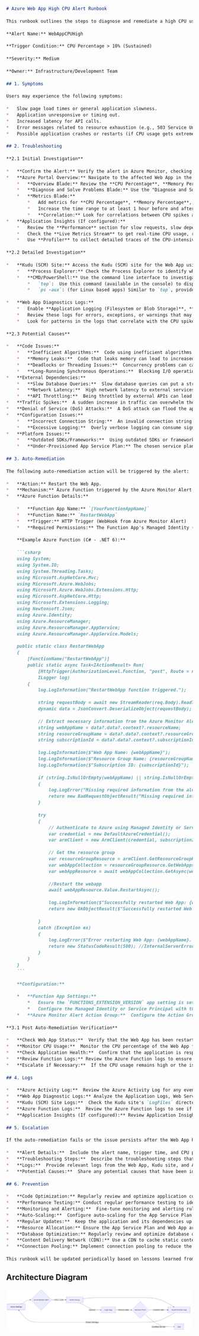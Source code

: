 ```markdown
# Azure Web App High CPU Alert Runbook

This runbook outlines the steps to diagnose and remediate a high CPU usage alert for an Azure Web App. This alert triggers when the CPU usage exceeds 10% for a sustained period. This runbook incorporates an automated remediation step using an Azure Function that restarts the Web App to quickly restore service.

**Alert Name:** WebAppCPUHigh

**Trigger Condition:** CPU Percentage > 10% (Sustained)

**Severity:** Medium

**Owner:** Infrastructure/Development Team

## 1. Symptoms

Users may experience the following symptoms:

*   Slow page load times or general application slowness.
*   Application unresponsive or timing out.
*   Increased latency for API calls.
*   Error messages related to resource exhaustion (e.g., 503 Service Unavailable errors).
*   Possible application crashes or restarts (if CPU usage gets extremely high).

## 2. Troubleshooting

**2.1 Initial Investigation**

*   **Confirm the Alert:** Verify the alert in Azure Monitor, checking the actual CPU percentage and the duration it has been exceeding the threshold.  Check for the exact timestamp of the alert trigger and duration.
*   **Azure Portal Overview:** Navigate to the affected Web App in the Azure Portal.
    *   **Overview Blade:** Review the **CPU Percentage**, **Memory Percentage**, and **Requests** charts on the Overview blade.  Look for any spikes or anomalies around the time the alert triggered.
    *   **Diagnose and Solve Problems Blade:** Use the "Diagnose and Solve Problems" tool. This can automatically detect common issues related to high CPU and suggest solutions. Check sections like "Availability and Performance".
    *   **Metrics Blade:**
        *   Add metrics for **CPU Percentage**, **Memory Percentage**, **Requests**, **HTTP Server Errors**, **Data Out**, and **Average Response Time**.
        *   Increase the time range to at least 1 hour before and after the alert trigger time. This provides context for the CPU spike.
        *   **Correlation:** Look for correlations between CPU spikes and other metrics like increased requests, memory pressure, or errors.
*   **Application Insights (If configured):**
    *   Review the **Performance** section for slow requests, slow dependencies, and any exceptions being thrown.
    *   Check the **Live Metrics Stream** to get real-time CPU usage, request rates, and other telemetry.
    *   Use **Profiler** to collect detailed traces of the CPU-intensive code paths. (Ensure profiler is enabled and configured.)

**2.2 Detailed Investigation**

*   **Kudu (SCM) Site:** Access the Kudu (SCM) site for the Web App using `https://<your-webapp-name>.scm.azurewebsites.net`.
    *   **Process Explorer:** Check the Process Explorer to identify which processes are consuming the most CPU.  Look for w3wp.exe (the worker process for IIS), dotnet.exe (if it's a .NET app), node.exe (if it's a Node.js app), or any other unexpected processes. Note the process ID (PID) of the high CPU-consuming process.
    *   **CMD/PowerShell:** Use the command line interface to investigate further.
        *   `top`:  Use this command (available in the console) to display a real-time list of processes and their CPU usage.
        *   `ps -aux`: (for Linux based apps) Similar to `top`, provides detailed process information.

*   **Web App Diagnostics Logs:**
    *   Enable **Application Logging (Filesystem or Blob Storage)**, **Web Server Logging (Storage)**, and **Detailed Error Messages (Filesystem or Blob Storage)** in the Web App's Diagnostic Logs section.
    *   Review these logs for errors, exceptions, or warnings that may be contributing to the high CPU usage. Pay special attention to the timestamps around the alert trigger.
    *   Look for patterns in the logs that correlate with the CPU spikes.

**2.3 Potential Causes**

*   **Code Issues:**
    *   **Inefficient Algorithms:**  Code using inefficient algorithms or performing complex calculations.
    *   **Memory Leaks:**  Code that leaks memory can lead to increased CPU usage as the garbage collector works harder.
    *   **Deadlocks or Threading Issues:**  Concurrency problems can cause CPU spikes.
    *   **Long-Running Synchronous Operations:**  Blocking I/O operations can tie up threads and increase CPU usage.
*   **External Dependencies:**
    *   **Slow Database Queries:**  Slow database queries can put a strain on the application and increase CPU usage.
    *   **Network Latency:**  High network latency to external services can cause delays and increase CPU usage.
    *   **API Throttling:**  Being throttled by external APIs can lead to retries and increased CPU load.
*   **Traffic Spikes:**  A sudden increase in traffic can overwhelm the application and cause CPU spikes.
*   **Denial of Service (DoS) Attacks:**  A DoS attack can flood the application with requests, leading to high CPU usage.
*   **Configuration Issues:**
    *   **Incorrect Connection String:**  An invalid connection string can cause the application to repeatedly try to connect to the database, increasing CPU usage.
    *   **Excessive Logging:**  Overly verbose logging can consume significant CPU resources.
*   **Platform Issues:**
    *   **Outdated SDKs/Frameworks:**  Using outdated SDKs or frameworks can expose the application to performance issues.
    *   **Under-Provisioned App Service Plan:** The chosen service plan does not provide enough resources for the application's workload.

## 3. Auto-Remediation

The following auto-remediation action will be triggered by the alert:

*   **Action:** Restart the Web App.
*   **Mechanism:** Azure Function triggered by the Azure Monitor Alert.
*   **Azure Function Details:**

    *   **Function App Name:** `[YourFunctionAppName]`
    *   **Function Name:** `RestartWebApp`
    *   **Trigger:** HTTP Trigger (WebHook from Azure Monitor Alert)
    *   **Required Permissions:** The Function App's Managed Identity (System Assigned) or a Service Principal needs the `Microsoft.Web/sites/restart/action` permission on the targeted Web App.

    **Example Azure Function (C# - .NET 6):**

    ```csharp
    using System;
    using System.IO;
    using System.Threading.Tasks;
    using Microsoft.AspNetCore.Mvc;
    using Microsoft.Azure.WebJobs;
    using Microsoft.Azure.WebJobs.Extensions.Http;
    using Microsoft.AspNetCore.Http;
    using Microsoft.Extensions.Logging;
    using Newtonsoft.Json;
    using Azure.Identity;
    using Azure.ResourceManager;
    using Azure.ResourceManager.AppService;
    using Azure.ResourceManager.AppService.Models;

    public static class RestartWebApp
    {
        [FunctionName("RestartWebApp")]
        public static async Task<IActionResult> Run(
            [HttpTrigger(AuthorizationLevel.Function, "post", Route = null)] HttpRequest req,
            ILogger log)
        {
            log.LogInformation("RestartWebApp function triggered.");

            string requestBody = await new StreamReader(req.Body).ReadToEndAsync();
            dynamic data = JsonConvert.DeserializeObject(requestBody);

            // Extract necessary information from the Azure Monitor Alert payload
            string webAppName = data?.data?.context?.resourceName;
            string resourceGroupName = data?.data?.context?.resourceGroupName;
            string subscriptionId = data?.data?.context?.subscriptionId;

            log.LogInformation($"Web App Name: {webAppName}");
            log.LogInformation($"Resource Group Name: {resourceGroupName}");
            log.LogInformation($"Subscription ID: {subscriptionId}");

            if (string.IsNullOrEmpty(webAppName) || string.IsNullOrEmpty(resourceGroupName) || string.IsNullOrEmpty(subscriptionId))
            {
                log.LogError("Missing required information from the alert payload.");
                return new BadRequestObjectResult("Missing required information from the alert payload.");
            }

            try
            {
                // Authenticate to Azure using Managed Identity or Service Principal
                var credential = new DefaultAzureCredential();
                var armClient = new ArmClient(credential, subscriptionId);

                // Get the resource group
                var resourceGroupResource = armClient.GetResourceGroupResource(Azure.Core.ResourceIdentifier.Create(subscriptionId, resourceGroupName));
                var webAppCollection = resourceGroupResource.GetWebApps();
                var webAppResource = await webAppCollection.GetAsync(webAppName);

                //Restart the webapp
                await webAppResource.Value.RestartAsync();

                log.LogInformation($"Successfully restarted Web App: {webAppName}");
                return new OkObjectResult($"Successfully restarted Web App: {webAppName}");

            }
            catch (Exception ex)
            {
                log.LogError($"Error restarting Web App: {webAppName}. Error: {ex.Message}");
                return new StatusCodeResult(500); //InternalServerError
            }
        }
    }
    ```

    **Configuration:**

    *   **Function App Settings:**
        *   Ensure the `FUNCTIONS_EXTENSION_VERSION` app setting is set to `~4` or higher (depending on your .NET version).
        *   Configure the Managed Identity or Service Principal with the appropriate role assignment (Contributor or custom role).
    *   **Azure Monitor Alert Action Group:**  Configure the Action Group to call the HTTP Trigger URL of the Azure Function.

**3.1 Post Auto-Remediation Verification**

*   **Check Web App Status:**  Verify that the Web App has been restarted successfully in the Azure Portal.
*   **Monitor CPU Usage:**  Monitor the CPU percentage of the Web App for the next 30 minutes to ensure it has returned to a normal level.
*   **Check Application Health:**  Confirm that the application is responding to requests and that users are no longer experiencing issues.
*   **Review Function Logs:** Review the Azure Function logs to ensure the restart was successful and to identify any errors that may have occurred during the process.
*   **Escalate if Necessary:**  If the CPU usage remains high or the issue persists, escalate to the development team for further investigation.

## 4. Logs

*   **Azure Activity Log:**  Review the Azure Activity Log for any events related to the Web App, such as restarts, deployments, or configuration changes.
*   **Web App Diagnostic Logs:** Analyze the Application Logs, Web Server Logs, and Detailed Error Messages as described in the Troubleshooting section.
*   **Kudu (SCM) Site Logs:**  Check the Kudu site's `LogFiles` directory for any logs generated by the application or the Web App environment.
*   **Azure Function Logs:**  Review the Azure Function logs to see if the restart was successful and if there were any errors.  Access logs through the Azure Portal's Function App section, or configure Application Insights for deeper analysis.
*   **Application Insights (If configured):** Review Application Insights for performance metrics, exceptions, and traces.

## 5. Escalation

If the auto-remediation fails or the issue persists after the Web App has been restarted, escalate to the development team and/or infrastructure team with the following information:

*   **Alert Details:**  Include the alert name, trigger time, and CPU percentage.
*   **Troubleshooting Steps:**  Describe the troubleshooting steps that have been taken and the findings.
*   **Logs:**  Provide relevant logs from the Web App, Kudu site, and Azure Function.
*   **Potential Causes:**  Share any potential causes that have been identified.

## 6. Prevention

*   **Code Optimization:** Regularly review and optimize application code to identify and address any performance bottlenecks.
*   **Performance Testing:** Conduct regular performance testing to identify and address performance issues before they impact users.
*   **Monitoring and Alerting:**  Fine-tune monitoring and alerting rules to ensure that issues are detected and addressed promptly. Consider lower threshold alerts for CPU and memory to proactively identify issues before they become critical.
*   **Auto-Scaling:**  Configure auto-scaling for the App Service Plan to automatically increase resources during periods of high demand.
*   **Regular Updates:**  Keep the application and its dependencies up to date with the latest security patches and performance improvements.
*   **Resource Allocation:** Ensure the App Service Plan and Web App are adequately provisioned for the expected workload.  Monitor resource usage and adjust as needed.
*   **Database Optimization:** Regularly review and optimize database queries to improve performance. Ensure proper indexing.
*   **Content Delivery Network (CDN):** Use a CDN to cache static content and reduce the load on the Web App.
*   **Connection Pooling:** Implement connection pooling to reduce the overhead of establishing new connections to external resources.

This runbook will be updated periodically based on lessons learned from past incidents.
```

## Architecture Diagram

![Diagram](diagram.png)
